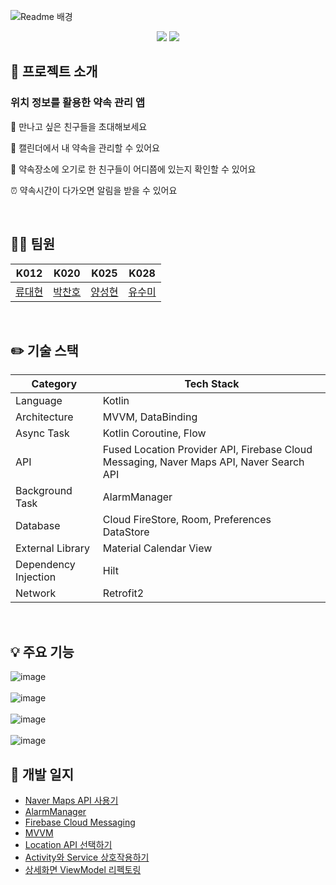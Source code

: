 ![Readme 배경](https://user-images.githubusercontent.com/61190129/205502433-c4042a7e-9332-43e3-ac15-7965e2d52ff9.png)

<div align="center"><img src="https://img.shields.io/badge/Android-3DDC84?style=for-the-badge&logo=Android&logoColor=white">
<img src="https://img.shields.io/badge/Kotlin-7F52FF?style=for-the-badge&logo=Kotlin&logoColor=white"></div>

## 🚀 프로젝트 소개

### 위치 정보를 활용한 **약속 관리 앱**

👬 만나고 싶은 친구들을 초대해보세요

📅 캘린더에서 내 약속을 관리할 수 있어요

📍 약속장소에 오기로 한 친구들이 어디쯤에 있는지 확인할 수 있어요

⏰ 약속시간이 다가오면 알림을 받을 수 있어요

<br>

## 🧑‍💻 팀원

| K012                                | K020                              | K025                             | K028                               |
|-------------------------------------|-----------------------------------|----------------------------------|------------------------------------|
| [류대현](https://github.com/jerrytrap) | [박찬호](https://github.com/hoho-97) | [양성현](https://github.com/dogeby) | [유수미](https://github.com/Yoo-sumi) |

<br>

## ✏️ 기술 스택

| Category             | Tech Stack                                                                              |
|----------------------|-----------------------------------------------------------------------------------------|
| Language             | Kotlin                                                                                  |
| Architecture         | MVVM, DataBinding                                                                       |
| Async Task           | Kotlin Coroutine, Flow                                                                  |
| API                  | Fused Location Provider API, Firebase Cloud Messaging, Naver Maps API, Naver Search API |
| Background Task      | AlarmManager                                                                            |
| Database             | Cloud FireStore, Room, Preferences DataStore                                            |
| External Library     | Material Calendar View                                                                  |
| Dependency Injection | Hilt                                                                                    |
| Network              | Retrofit2                                                                               |

<br>

## 💡 주요 기능
![image](https://user-images.githubusercontent.com/68229193/207253076-33061ccc-a7ff-4d0b-b135-0c72b8476388.png)
<br><br>
![image](https://user-images.githubusercontent.com/68229193/207254273-3899b4ed-81a7-449f-abc4-885dbee6af51.png)
<br><br>
![image](https://user-images.githubusercontent.com/68229193/207254609-75a7e9d4-95fc-4509-9f82-d367209e9c30.png)
<br><br>
![image](https://user-images.githubusercontent.com/68229193/207255214-4ba93af3-2f0e-4706-b3b8-f7d905ce8b85.png)

## 📝 개발 일지

- [Naver Maps API 사용기](https://github.com/boostcampwm-2022/android03-Promise/wiki/Naver-Maps-API-%EC%82%AC%EC%9A%A9%EA%B8%B0)
- [AlarmManager](https://github.com/boostcampwm-2022/android03-Promise/wiki/AlarmManager)
- [Firebase Cloud Messaging](https://github.com/boostcampwm-2022/android03-Promise/wiki/Firebase-Cloud-Messaging)
- [MVVM](https://github.com/boostcampwm-2022/android03-Promise/wiki/MVVM)
- [Location API 선택하기](https://github.com/boostcampwm-2022/android03-Promise/wiki/Location-API-%EC%84%A0%ED%83%9D%ED%95%98%EA%B8%B0)
- [Activity와 Service 상호작용하기](https://github.com/boostcampwm-2022/android03-Promise/wiki/Activity%EC%99%80-Service-%EC%83%81%ED%98%B8%EC%9E%91%EC%9A%A9%ED%95%98%EA%B8%B0)
- [상세화면 ViewModel 리펙토링](https://github.com/boostcampwm-2022/android03-Promise/wiki/%EC%83%81%EC%84%B8%ED%99%94%EB%A9%B4-ViewModel-%EB%A6%AC%ED%8E%99%ED%86%A0%EB%A7%81)
